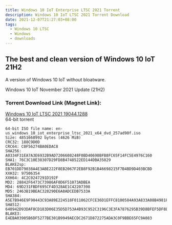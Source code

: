```yaml
---
title: Windows 10 IoT Enterprise LTSC 2021 Torrent
description: Windows 10 IoT LTSC 2021 Torrent Download
date: 2021-12-07T21:27:03+08:00
tags:
  - Windows 10 LTSC
  - Windows
  - downloads
---
```

## The best and clean version of Windows 10 IoT 21H2

A version of Windows 10 IoT without bloatware.

Windows 10 IoT November 2021 Update (21H2)

### Torrent Download Link (Magnet Link):

[Windows 10 IoT LTSC 2021 19044.1288](magnet:?xt=urn:btih:29E10FD1688E053AA6A311C31847503BA730772E)\
64-bit torrent

```
64-bit ISO file name: en-us_windows_10_iot_enterprise_ltsc_2021_x64_dvd_257ad90f.iso
Size: 4851668992 bytes (4626 MiB)
CRC32: 188C9D0D
CRC64: C0F56274BA0EDAC8
SHA256: A0334F31EA7A3E6932B9AD7206608248F0BD40698BFB8FC65F14FC5E4976C160
SHA1: 76C3C10E38307D29FD8B4748522ED144DBA35829
BLAKE2sp: EB701DD79038A4E3ABE222F8EB2067F2EB8F92B1B46698215F7B4BD9D403BCBD
XXH32: 97506354
XXH64: 4C2C0247291D192F
MD2: 28842F6473C73986AF0D6F51073ADBEA
MD4: 69D231FBDF695CF4D328AE1C42207398
MD5: 2463B19BEAC328290E6A8ADCEDB7533A
SHA384: A5E7B946E9F90443C93A89E224518F011062CFCE36D1EFFC8100584A93A833A08B4981FD91EC281CE81E3461BE69D90A
SHA512: 640942D93DAF8CD183D06E35D5D753A4B93C952C3196C3E3FA7876295B39D8BFEF5DF8EF2A3B420B5247905FE396606F94CCF093982EE999E503D09E69850143
BLAKE3: E4EBA03905B6DF5277BE301B9949AECDC2671D872275ADA3C0F9BBE65FC9A083
```